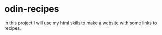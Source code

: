 # odin-recipes
in this project I will use my html skills to make a website with some links to recipes.
